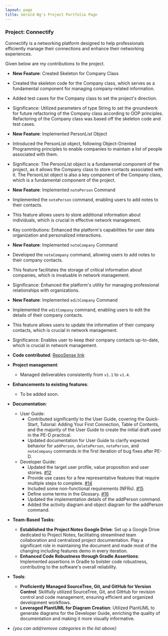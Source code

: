 ```yaml
---
layout: page
title: Gerald Ng's Project Portfolio Page
---
```


### Project: Connectify

Connectify is a networking platform designed to help professionals efficiently manage their connections and enhance their networking experiences.

Given below are my contributions to the project.

* **New Feature**: Created Skeleton for Company Class
* Created the skeleton code for the Company class, which serves as a fundamental component for managing company-related information. 
* Added test cases for the Company class to set the project's direction.
* Significance: Utilized parameters of type String to set the groundwork for future refactoring of the Company class according to OOP principles. Refactoring of the Company class was based off the skeleton code and test cases.

* **New Feature**: Implemented PersonList Object
* Introduced the PersonList object, following Object-Oriented Programming principles to enable companies to maintain a list of people associated with them.
* Significance: The PersonList object is a fundamental component of the project, as it allows the Company class to store contacts associated with it. The PersonList object is also a key component of the Company class, which is a fundamental component of the project.

* **New Feature**: Implemented `notePerson` Command
* Implemented the `notePerson` command, enabling users to add notes to their contacts.
* This feature allows users to store additional information about individuals, which is crucial in effective network management.
* Key contributions: Enhanced the platform's capabilities for user data organization and personalized interactions.

* **New Feature**: Implemented `noteCompany` Command
* Developed the `noteCompany` command, allowing users to add notes to their company contacts.
* This feature facilitates the storage of critical information about companies, which is invaluable in network management.
* Significance: Enhanced the platform's utility for managing professional relationships with organizations.

* **New Feature**: Implemented `editCompany` Command
* Implemented the `editCompany` command, enabling users to edit the details of their company contacts.
* This feature allows users to update the information of their company contacts, which is crucial in network management.
* Significance: Enables user to keep their company contacts up-to-date, which is crucial in network management.

* **Code contributed**: [RepoSense link](https://nus-cs2103-ay2324s1.github.io/tp-dashboard/?search=T15-4&sort=groupTitle&sortWithin=title&timeframe=commit&mergegroup=&groupSelect=groupByRepos&breakdown=true&checkedFileTypes=docs~functional-code~test-code&since=2023-09-22&tabOpen=true&tabType=authorship&tabAuthor=geraldngjx&tabRepo=AY2324S1-CS2103T-T15-4%2Ftp%5Bmaster%5D&authorshipIsMergeGroup=false&authorshipFileTypes=docs~functional-code~test-code&authorshipIsBinaryFileTypeChecked=false&authorshipIsIgnoredFilesChecked=false)

* **Project management**:
  * Managed deliverables consistently from `v1.1` to `v1.4`.

* **Enhancements to existing features**:
  * To be added soon.

* **Documentation**:
  * User Guide:
    * Contributed significantly to the User Guide, covering the Quick-Start, Tutorial: Adding Your First Connection, Table of Contents, and the majority of the User Guide to create the initial draft used in the PE-D practical.
    * Updated documentation for User Guide to clarify expected behavior for `addPerson`, `deletePerson`, `notePerson`, and `noteCompany` commands in the first iteration of bug fixes after PE-D.
  * Developer Guide:
    * Updated the target user profile, value proposition and user stories. [\#12]()
    * Provide use cases for a few representative features that require multiple steps to complete. [\#14]()
    * Included some non-functional requirements (NFRs). [\#15]()
    * Define some terms in the Glossary. [\#16]()
    * Updated the implementation details of the addPerson command.
    * Added the activity diagram and object diagram for the addPerson command.

* **Team-Based Tasks**:
  * **Established the Project Notes Google Drive**: Set up a Google Drive dedicated to Project Notes, facilitating streamlined team collaboration and centralized project documentation. Play a significant role in maintaining the document and made most of the changing including features demo in every iteration.
  * **Enhanced Code Robustness through Gradle Assertions**: Implemented assertions in Gradle to bolster code robustness, contributing to the software's overall reliability.

* **Tools**:
  * **Proficiently Managed SourceTree, Git, and GitHub for Version Control**: Skillfully utilized SourceTree, Git, and GitHub for revision control and code management, ensuring efficient and organized development workflows.
  * **Leveraged PlantUML for Diagram Creation**: Utilized PlantUML to generate diagrams for the Developer Guide, enriching the quality of documentation and making it more visually informative.

* _{you can add/remove categories in the list above}_
